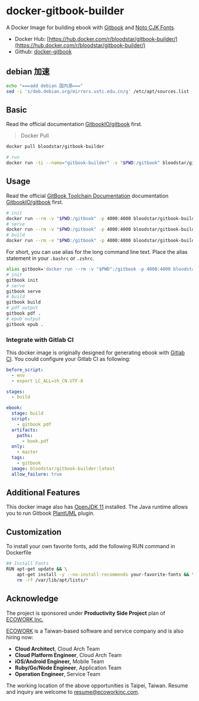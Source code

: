 # docker-gitbook-builder

A Docker Image for building ebook with [Gitbook](https://github.com/GitbookIO/gitbook) and [Noto CJK Fonts](https://www.google.com/get/noto/).

- Docker Hub: [https://hub.docker.com/r/bloodstar/gitbook-builder/](https://hub.docker.com/r/bloodstar/gitbook-builder/)
- Github: [docker-gitbook](https://github.com/appotry/docker-gitbook)

## debian 加速

```bash
echo "===add debian 国内源==="
sed -i 's/deb.debian.org/mirrors.ustc.edu.cn/g' /etc/apt/sources.list
```

## Basic

Read the official documentation [GitbookIO/gitbook](https://github.com/GitbookIO/gitbook#how-to-use-it) first.

> Docker Pull

```bash
docker pull bloodstar/gitbook-builder
```

```bash
# run
docker run -ti --name="gitbook-builder" -v "$PWD:/gitbook" bloodstar/gitbook-builder /bin/bash
```

## Usage

Read the official [GitBook Toolchain Documentation](http://toolchain.gitbook.com/) documentation [GitbookIO/gitbook](https://github.com/GitbookIO/gitbook#how-to-use-it) first.

```bash
# init
docker run --rm -v "$PWD:/gitbook" -p 4000:4000 bloodstar/gitbook-builder gitbook init
# serve
docker run --rm -v "$PWD:/gitbook" -p 4000:4000 bloodstar/gitbook-builder gitbook serve
# build
docker run --rm -v "$PWD:/gitbook" -p 4000:4000 bloodstar/gitbook-builder gitbook build
```

For short, you can use alias for the long command line text. Place the alias statement in your `.bashrc` or `.zshrc`.

```bash
alias gitbook='docker run --rm -v "$PWD":/gitbook -p 4000:4000 bloodstar/gitbook-builder gitbook'
# init
gitbook init
# serve
gitbook serve
# build
gitbook build
# pdf output
gitbook pdf .
# epub output
gitbook epub .

```

### Integrate with Gitlab CI

This docker image is originally designed for generating ebook with [Gitlab CI](https://about.gitlab.com/gitlab-ci/). You could configure your Gitlab CI as following:

```yml
before_script:
  - env
  - export LC_ALL=zh_CN.UTF-8

stages:
  - build

ebook:
  stage: build
  script:
    - gitbook pdf
  artifacts:
    paths:
      - book.pdf
  only:
    - master
  tags:
    - gitbook
  image: bloodstar/gitbook-builder:latest
  allow_failure: true
```

## Additional Features

This docker image also has [OpenJDK 11](http://openjdk.java.net) installed. The Java runtime allows you to run Gitbook [PlantUML](http://plantuml.com) plugin.

## Customization

To install your own favorite fonts, add the following RUN command in Dockerfile

```bash
## Install Fonts
RUN apt-get update && \
    apt-get install -y --no-install-recommends your-favorite-fonts && \
    rm -rf /var/lib/apt/lists/*
```

## Acknowledge

The project is sponsored under **Productivity Side Project** plan of [ECOWORK Inc.](http://www.ecowork.com/)

[ECOWORK](http://www.ecowork.com/) is a Taiwan-based software and service company and is also hiring now:

* **Cloud Architect**, Cloud Arch Team
* **Cloud Platform Engineer**, Cloud Arch Team
* **iOS/Android Engineer,** Mobile Team
* **Ruby/Go/Node Engineer**, Application Team
* **Operation Engineer**, Service Team

The working location of the above opportunities is Taipei, Taiwan. Resume and inquiry are welcome to resume@ecoworkinc.com.
